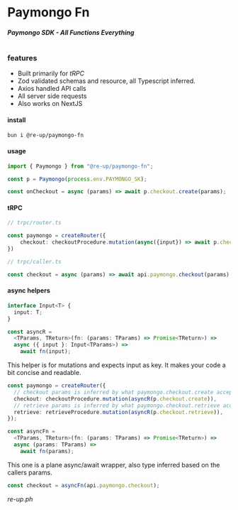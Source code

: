 # Paymongo Fn

##### Paymongo SDK - All Functions Everything

#

### features

- Built primarily for _tRPC_
- Zod validated schemas and resource, all Typescript inferred.
- Axios handled API calls
- All server side requests
- Also works on NextJS

#### install

```zsh
bun i @re-up/paymongo-fn
```

#### usage

```ts
import { Paymongo } from "@re-up/paymongo-fn";

const p = Paymongo(process.env.PAYMONGO_SK);

const onCheckout = async (params) => await p.checkout.create(params);
```

#### tRPC

```ts
// trpc/router.ts

const paymongo = createRouter({
    checkout: checkoutProcedure.mutation(async({input}) => await p.checkout.create(input)
})

// trpc/caller.ts

const checkout = async (params) => await api.paymongo.checkout(params)
```

#### async helpers

```typescript
interface Input<T> {
  input: T;
}

const asyncR =
  <TParams, TReturn>(fn: (params: TParams) => Promise<TReturn>) =>
  async ({ input }: Input<TParams>) =>
    await fn(input);
```

This helper is for mutations and expects input as key. It makes your code a bit concise and readable.

```ts
const paymongo = createRouter({
  // checkout params is inferred by what paymongo.checkout.create accepts
  checkout: checkoutProcedure.mutation(asyncR(p.checkout.create)),
  // retrieve params is inferred by what paymongo.checkout.retrieve accepts
  retrieve: retrieveProcedure.mutation(asyncR(p.checkout.retrieve)),
});
```

```ts
const asyncFn =
  <TParams, TReturn>(fn: (params: TParams) => Promise<TReturn>) =>
  async (params: TParams) =>
    await fn(params);
```

This one is a plane async/await wrapper, also type inferred based on the callers params.

```ts
const checkout = asyncFn(api.paymongo.checkout);
```

_re-up.ph_
